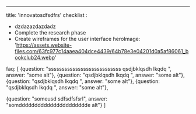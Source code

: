 ---
title: 'innovatosdfsdfrs'
checklist :
- dzdazazdazdadz
- Complete the research phase
- Create wireframes for the user interface
heroImage: 'https://assets.website-files.com/63fc977c14aaea404dce4439/64b78e3e04201d0a5af86061_bookclub24.webp'


faq: [
 {question: "sssssssssssssssssssssssssss qsdjbklqsdh lkqdq ", answer: "some alt"},
  {question: "qsdjbklqsdh lkqdq ", answer: "some alt"},
   {question: "qsdjbklqsdh lkqdq ", answer: "some alt"},
    {question: "qsdjbklqsdh lkqdq ", answer: "some alt"},
 
 {question: "someusd sdfsdfsfsrl", answer: "somdddddddddddddddddddddde alt"}
]
